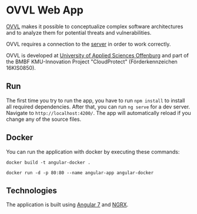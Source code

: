 # OVVL Web App

[OVVL](ovvl.org) makes it possible to conceptualize complex software architectures and to analyze them for potential threats and vulnerabilities.

OVVL requires a connection to the [server](https://github.com/OVVL-HSO/OVVL-Server) in order to work correctly.  

OVVL is developed at [University of Applied Sciences Offenburg](https://www.hs-offenburg.de/) and part of the BMBF KMU-Innovation Project "CloudProtect" (Förderkennzeichen 16KIS0850).

## Run

The first time you try to run the app, you have to run `npm install` to install all required dependencies.
After that, you can run `ng serve` for a dev server. Navigate to `http://localhost:4200/`. The app will automatically reload if you change any of the source files.

## Docker

You can run the application with docker by executing these commands:

```
docker build -t angular-docker .  

docker run -d -p 80:80 --name angular-app angular-docker
```

## Technologies

The application is built using [Angular 7](https://angular.io/) and [NGRX](https://ngrx.io/).
